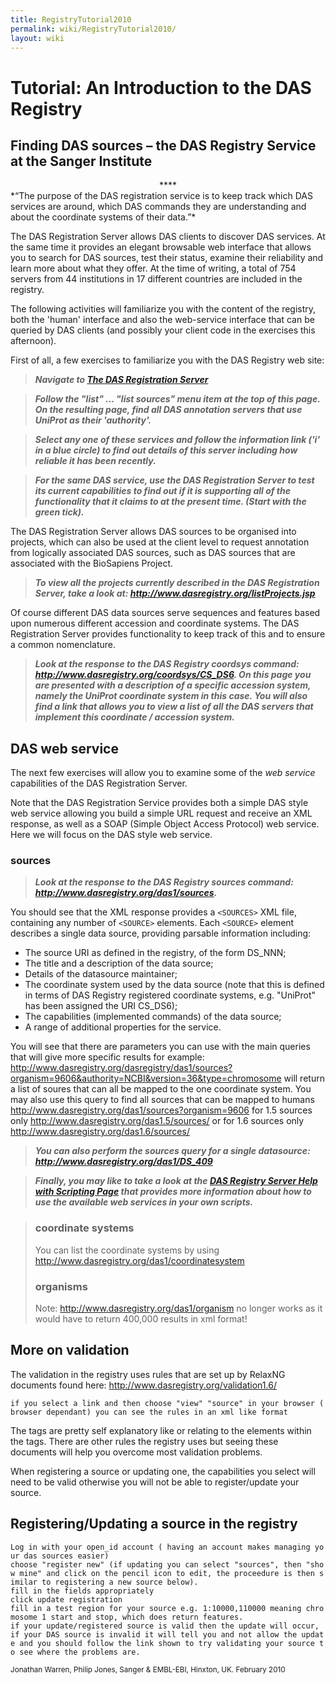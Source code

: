 ```yaml
---
title: RegistryTutorial2010
permalink: wiki/RegistryTutorial2010/
layout: wiki
---
```


Tutorial: An Introduction to the DAS Registry
=============================================

Finding DAS sources – the DAS Registry Service at the Sanger Institute
----------------------------------------------------------------------

<center>
**<http://www.dasregistry.org>**

</center>
*“The purpose of the DAS registration service is to keep track which DAS
services are around, which DAS commands they are understanding and about
the coordinate systems of their data.”*

The DAS Registration Server allows DAS clients to discover DAS services.
At the same time it provides an elegant browsable web interface that
allows you to search for DAS sources, test their status, examine their
reliability and learn more about what they offer. At the time of
writing, a total of 754 servers from 44 institutions in 17 different
countries are included in the registry.

The following activities will familiarize you with the content of the
registry, both the 'human' interface and also the web-service interface
that can be queried by DAS clients (and possibly your client code in the
exercises this afternoon).

First of all, a few exercises to familiarize you with the DAS Registry
web site:

> ***Navigate to [The DAS Registration
> Server](http://www.dasregistry.org)***

> ***Follow the "list" ... "list sources" menu item at the top of this
> page. On the resulting page, find all DAS annotation servers that use
> UniProt as their 'authority'.***

> ***Select any one of these services and follow the information link
> ('i' in a blue circle) to find out details of this server including
> how reliable it has been recently.***

> ***For the same DAS service, use the DAS Registration Server to test
> its current capabilities to find out if it is supporting all of the
> functionality that it claims to at the present time. (Start with the
> green tick).***

The DAS Registration Server allows DAS sources to be organised into
projects, which can also be used at the client level to request
annotation from logically associated DAS sources, such as DAS sources
that are associated with the BioSapiens Project.

> ***To view all the projects currently described in the DAS
> Registration Server, take a look at:
> <http://www.dasregistry.org/listProjects.jsp>***

Of course different DAS data sources serve sequences and features based
upon numerous different accession and coordinate systems. The DAS
Registration Server provides functionality to keep track of this and to
ensure a common nomenclature.

> ***Look at the response to the DAS Registry coordsys command:
> <http://www.dasregistry.org/coordsys/CS_DS6>. On this page you are
> presented with a description of a specific accession system, namely
> the UniProt coordinate system in this case. You will also find a link
> that allows you to view a list of all the DAS servers that implement
> this coordinate / accession system.***

DAS web service
---------------

The next few exercises will allow you to examine some of the *web
service* capabilities of the DAS Registration Server.

Note that the DAS Registration Service provides both a simple DAS style
web service allowing you build a simple URL request and receive an XML
response, as well as a SOAP (Simple Object Access Protocol) web service.
Here we will focus on the DAS style web service.

### sources

> ***Look at the response to the DAS Registry sources command:
> <http://www.dasregistry.org/das1/sources>.***

You should see that the XML response provides a `<SOURCES>` XML file,
containing any number of `<SOURCE>` elements. Each `<SOURCE>` element
describes a single data source, providing parsable information
including:

-   The source URI as defined in the registry, of the form DS\_NNN;
-   The title and a description of the data source;
-   Details of the datasource maintainer;
-   The coordinate system used by the data source (note that this is
    defined in terms of DAS Registry registered coordinate systems, e.g.
    "UniProt" has been assigned the URI CS\_DS6);
-   The capabilities (implemented commands) of the data source;
-   A range of additional properties for the service.

You will see that there are parameters you can use with the main queries
that will give more specific results for example:
<http://www.dasregistry.org/dasregistry/das1/sources?organism=9606&authority=NCBI&version=36&type=chromosome>
will return a list of soures that can all be mapped to the one
coordinate system. You may also use this query to find all sources that
can be mapped to humans
<http://www.dasregistry.org/das1/sources?organism=9606> for 1.5 sources
only <http://www.dasregistry.org/das1.5/sources/> or for 1.6 sources
only <http://www.dasregistry.org/das1.6/sources/>

> ***You can also perform the sources query for a single datasource:
> <http://www.dasregistry.org/das1/DS_409>***

> ***Finally, you may like to take a look at the [DAS Registry Server
> Help with Scripting
> Page](http://www.dasregistry.org/help_scripting.jsp) that provides
> more information about how to use the available web services in your
> own scripts.***

> ### coordinate systems
>
> You can list the coordinate systems by using
> <http://www.dasregistry.org/das1/coordinatesystem>
>
> ### organisms
>
> Note: <http://www.dasregistry.org/das1/organism> no longer works as it
> would have to return 400,000 results in xml format!

More on validation
------------------

The validation in the registry uses rules that are set up by RelaxNG
documents found here: <http://www.dasregistry.org/validation1.6/>

`if you select a link and then choose "view" "source" in your browser (browser dependant) you can see the rules in an xml like format`

The tags are pretty self explanatory like <zeroOrMore> or <optional>
relating to the elements within the tags. There are other rules the
registry uses but seeing these documents will help you overcome most
validation problems.

When registering a source or updating one, the capabilities you select
will need to be valid otherwise you will not be able to register/update
your source.

Registering/Updating a source in the registry
---------------------------------------------

`Log in with your open_id account ( having an account makes managing your das sources easier)`  
`choose "register new" (if updating you can select "sources", then "show mine" and click on the pencil icon to edit, the proceedure is then similar to registering a new source below).`  
`fill in the fields appropriately`  
`click update registration`  
`fill in a test region for your source e.g. 1:10000,110000 meaning chromosome 1 start and stop, which does return features.`  
`if your update/registered source is valid then the update will occur, if your DAS source is invalid it will tell you and not allow the update and you should follow the link shown to try validating your source to see where the problems are.`

<small>Jonathan Warren, Philip Jones, Sanger & EMBL-EBI, Hinxton, UK.
February 2010</small>
